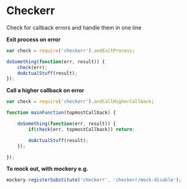 Checkerr
========

Check for callback errors and handle them in one line


**Exit process on error**

```javascript
var check = require('checkerr').andExitProcess;

doSomething(function(err, result)) {
	check(err);
	doActualStuff(result);
});
```

**Call a higher callback on error**
```javascript
var check = require('checkerr').andCallHigherCallback;

function mainFunction(topmostCallback) {

	doSomething(function(err, result)) {
		if(check(err, topmostCallback)) return;

		doActualStuff(result);
	});

});
```

**To mock out, with mockery e.g.**
```javascript
mockery.registerSubstitute('checkerr', 'checkerr/mock-disable');
```

